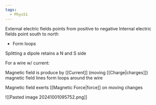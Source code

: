 ```yaml
---
tags:
  - Phys51
---
```

External electric fields points from positive to negative
Internal electric fields point south to north
- Form loops

Splitting a dipole retains a N and S side



For a wire w/ current: 

Magnetic field is produce by [[Current]] (moving [[Charge|charges]])
magnetic field lines form loops around the wire

Magnetic field exerts [[Magnetic Force|force]] on moving changes


![[Pasted image 20241001095752.png]]


